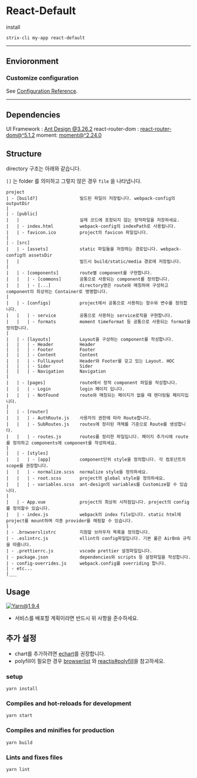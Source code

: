 # React-Default

install 

```
strix-cli my-app react-default
```

---

## Envioronment

### Customize configuration
See [Configuration Reference](https://create-react-app.dev/docs/documentation-intro).

---

## Dependencies
UI Framework : [Ant Design @3.26.2](https://ant.design/docs/react/introduce)
react-router-dom : [react-router-dom@^5.1.2](https://reacttraining.com/react-router/)
moment: [moment@^2.24.0](https://momentjs.com/docs/)

## Structure

directory 구조는 아래와 같습니다.

`[]` 는 folder 를 의미하고 그렇지 않은 경우 `file` 을 나타냅니다.

```$xslt
project
| - [build?]                빌드된 파일이 저장됩니다. webpack-config의 outputDir
|
| - [public]
|   |                       실제 코드에 포함되지 않는 정적파일을 저장하세요. 
|   | - index.html          webpack-config의 indexPath로 사용됩니다.
|   | - favicon.ico         project의 favicon 파일입니다. 
|
| - [src]
|   | - [assets]            static 파일들을 저장하는 경로입니다. webpack-config의 assetsDir 
|   |                       빌드시 build/static/media 경로에 저장됩니다. 
|
|   | - [components]        route별 component를 구현합니다.
|   |   | - [commons]       공통으로 사용되는 component를 정의합니다. 
|   |   | - [...]           directory명은 route와 매칭하여 구성하고 component의 최상위는 Container로 명명합니다.
|
|   | - [configs]           project에서 공통으로 사용하는 함수와 변수를 정의합니다. 
|   |   | - service         공통으로 사용하는 service로직을 구현합니다. 
|   |   | - formats         moment timeformat 등 공통으로 사용되는 format을 정의합니다. 
|
|   | - [layouts]           Layout을 구성하는 component를 작성합니다. 
|   |   | - Header          Header
|   |   | - Footer          Footer
|   |   | - Content         Content
|   |   | - FullLayout      Header와 Footer를 갖고 있는 Layout. HOC
|   |   | - Sider           Sider
|   |   | - Navigation      Navigation
|
|   | - [pages]             route에서 정적 component 파일을 작성합니다. 
|   |   | - Login           login 페이지 입니다. 
|   |   | - NotFound        route와 매칭되는 페이지가 없을 때 렌더링될 페이지입니다. 
|
|   | - [router]
|   |   | - AuthRoute.js    사용자의 권한에 따라 Route합니다.
|   |   | - SubRoutes.js    routes에 정리된 객체를 기준으로 Route를 생성합니다.
|   |   | - routes.js       routes를 정리한 파일입니다. 페이지 추가시에 route를 정의하고 components에 component를 작성하세요.
|
|   | - [styles]
|   |   | - [app]           component단위 style을 정의합니다. 각 컴포넌트의 scope를 권장합니다.
|   |   | - normalize.scss  normalize style을 정의하세요. 
|   |   | - root.scss       project의 global style을 정의하세요.
|   |   | - variables.scss  ant-design의 variables를 Customize할 수 있습니다. 
|
|   | - App.vue             project의 최상위 시작점입니다. project의 config를 정의할수 있습니다. 
|   | - index.js            webpack의 index file입니다. static html에 project를 mount하며 각종 provider를 매핑할 수 있습니다. 
|   
| - .browserslistrc         지원할 브라우저 목록을 정의합니다. 
| - .eslintrc.js            ellint의 config파일입니다. 기본 룰은 AirBnb 규칙을 따릅니다. 
| - .prettierrc.js          vscode prettier 설정파일입니다. 
| - package.json            dependencies와 scripts 등 설정파일을 작성합니다. 
| - config-overrides.js     webpack.config를 overriding 합니다.
| - etc...
|___
```

## Usage

[![Yarn@1.9.4](https://img.shields.io/badge/Yarn-Required-red)](https://yarnpkg.com/lang/en/)
* 서비스를 배포할 계획이라면 반드시 위 사항을 준수하세요. 


## 추가 설정 
  * chart를 추가하려면 [echart](https://echarts.apache.org/en/index.html)를 권장합니다.
  * polyfill이 필요한 경우 [browserlist](https://github.com/browserslist/browserslist) 와 [reactjs#polyfill](https://reactjs.org/docs/javascript-environment-requirements.html#___gatsby)을 참고하세요.

### setup 
```
yarn install
```

### Compiles and hot-reloads for development
```
yarn start
```

### Compiles and minifies for production
```
yarn build
```

### Lints and fixes files
```
yarn lint
```